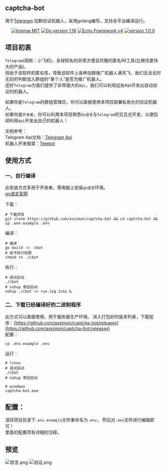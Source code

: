 
## captcha-bot

用于[Telegram](https://telegram.org/) 加群验证机器人，采用golang编写，支持全平台编译运行。

<p align="center">
<a href="https://opensource.org/licenses/MIT"><img src="https://img.shields.io/badge/license-MIT-blue" alt="license MIT"></a>
<a href="https://golang.org"><img src="https://img.shields.io/badge/Golang-1.16-red" alt="Go version 1.16"></a>
<a href="https://github.com/tucnak/telebot"><img src="https://img.shields.io/badge/Telebot Framework-v2.4-lightgrey" alt="Echo Framework v4"></a>
<a href="https://github.com/assimon/captcha-bot/releases/tag/1.0.0"><img src="https://img.shields.io/badge/version-1.0.0-green" alt="version 1.0.0"></a>
</p>


## 项目初衷
`Telegram`(简称：小飞机)，全球知名的非常方便且优雅的匿名IM工具(比微信更伟大的产品)。    
但由于该软件的匿名性，导致该软件上各种加群推广机器人满天飞，我们无法无时无刻的判断加入群组的“某个人”是否为推广机器人。   
还好`Telegram`为我们提供了非常强大的`Api`，我们可以利用这些Api开发出自动验证的机器人。   

如果你是`Telegram`的群组管理员，你可以直接使用本项目部署私有化的验证机器人。     
如果你是`开发者`，你可以利用本项目熟悉`Go语言`与`Telegram`的交互式开发，以便后续利用`Api`开发出自己的机器人！      

文档参考：   
Telegram Api文档：[Telegram Api](https://core.telegram.org/bots/api)      
机器人开发框架：[Telebot](https://github.com/tucnak/telebot)

## 使用方式

### 一、自行编译
此安装方式多用于开发者，需电脑上安装`go语言`环境。   
[go语言官网](https://golang.org/)    

下载：
```shell
# 下载项目
git clone https://github.com/assimon/captcha-bot && cd captcha-bot && cp .env.example .env
```
编译：
```shell
# 编译
go build -o  cbot
# 给予执行权限
chmod +x ./cbot
```
执行：
```shell
# 调试启动
./cbot
# nohup 常驻启动
nohup ./cbot >> run.log 2>&1 &
```

### 二、下载已经编译好的二进制程序
此方式可以直接使用，用于服务器生产环境。
进入打包好的版本列表，下载程序：[https://github.com/assimon/captcha-bot/releases](https://github.com/assimon/captcha-bot/releases)    
配置：  
```shell
cp .env.example .env
```
运行：     
```shell
# linux
# 调试启动
./cbot
# nohup 常驻启动

# windows
captcha-bot.exe
```

## 配置：
请将项目目录下`.env.example`文件重命名为`.env`， 然后对`.env`文件进行编辑即可！     
里面的配置项有详细的注释。

## 预览
![禁言.png](https://i.loli.net/2021/09/27/dZQSFKmI23nbXhN.png)
![验证.png](https://i.loli.net/2021/09/27/rEUYVmgt2ve87TL.png)